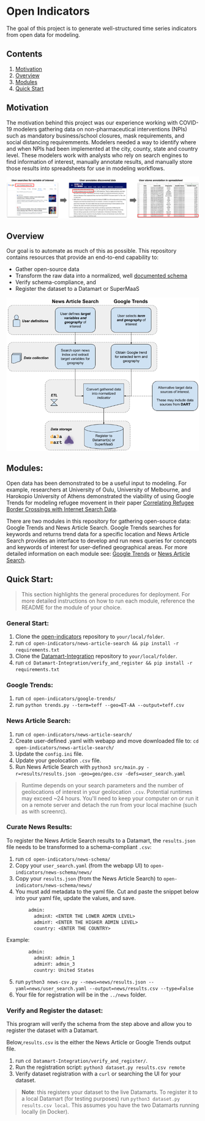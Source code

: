 # Open Indicators

The goal of this project is to generate well-structured time series indicators from open data for modeling.

## Contents
1. [Motivation](#motivation)
2. [Overview](#overview)
3. [Modules](#modules)
4. [Quick Start](#quick-start)


## Motivation
The motivation behind this project was our experience working with COVID-19 modelers gathering data on non-pharmaceutical interventions (NPIs) such as mandatory business/school closures, mask requirements, and social distancing requiremments. Modelers needed a way to identify where and when NPIs had been implemented at the city, county, state and country level. These modelers work with analysts who rely on search engines to find information of interest, manually annotate results, and manually store those results into spreadsheets for use in modeling workflows. 

![Workflow](imgs/Open-Indicators-Workflow.png)

## Overview
Our goal is to automate as much of this as possible. This repository contains resources that provide an end-to-end capability to:

  - Gather open-source data
  - Transform the raw data into a normalized, well [documented schema](https://docs.google.com/spreadsheets/d/1BI0hsomtAyuzDTwc-7EgDxx8y1uTpsmeGWaEEPUGCXc/edit#gid=0)
  - Verify schema-compliance, and 
  - Register the dataset to a Datamart or SuperMaaS 

![Architecture](imgs/architecture.png)

## Modules:

Open data has been demonstrated to be a useful input to modeling. For example, researchers at University of Oulu, University of Melbourne, and Harokopio University of Athens demonstrated the viability of using Google Trends for modeling refugee movement in their paper [Correlating Refugee Border Crossings with Internet Search Data](http://jultika.oulu.fi/files/nbnfi-fe201901222715.pdf).

There are two modules in this repository for gathering open-source data: Google Trends and News Article Search. Google Trends searches for keywords and returns trend data for a specific location and News Article Search provides an interface to develop and run news queries for concepts and keywords of interest for user-defined geographical areas. For more detailed information on each module see: [Google Trends](https://github.com/jataware/open_-indicators/tree/master/google-trends) or [News Article Search](https://github.com/jataware/open-indicators/tree/master/news-article-search).


## Quick Start:

> This section highlights the general procedures for deployment. For more detailed instructions on how to run each module, reference the README for the module of your choice.

### General Start:

1. Clone the [open-indicators](https://github.com/jataware/open-indicators) repository to `your/local/folder`.
2. run `cd open-indicators/news-article-search && pip install -r requirements.txt`
3. Clone the [Datamart-Integration](https://github.com/WorldModelers/Datamart-Integration) repository to `your/local/folder`.
4. run `cd Datamart-Integration/verify_and_register && pip install -r requirements.txt`

### Google Trends:

1. run `cd open-indicators/google-trends/`
2. run `python trends.py --term=teff --geo=ET-AA --output=teff.csv`

### News Article Search:

1. run `cd open-indicators/news-article-search/`
2. Create user-defined .yaml with webapp and move downloaded file to: `cd open-indicators/news-article-search/`
3. Update the `config.ini` file.
4. Update your geolocation `.csv` file.
5. Run News Article Search with  `python3 src/main.py -r=results/results.json -geo=geo/geo.csv -defs=user_search.yaml`

> Runtime depends on your search parameters and the number of geolocations of interest in your geolocation `.csv`. Potential runtimes may exceed ~24 hours. You'll need to keep your computer on or run it on a remote server and detach the run from your local machine (such as with screenrc).

### Curate News Results:
To register the News Article Search results to a Datamart, the `results.json` file needs to be transformed to a schema-compliant `.csv`:

1. run `cd open-indicators/news-schema/`
2. Copy your `user_search.yaml` (from the webapp UI) to `open-indicators/news-schema/news/`
3. Copy your `results.json` (from the News Article Search) to `open-indicators/news-schema/news/`
4. You must add metadata to the yaml file.  Cut and paste the snippet below into your yaml file, update the values, and save.

```
        admin:
          adminX: <ENTER THE LOWER ADMIN LEVEL>
          adminY: <ENTER THE HIGHER ADMIN LEVEL>
          country: <ENTER THE COUNTRY>
```

Example:

```    
        admin:
          adminX: admin_1
          adminY: admin_3
          country: United States
```

5. run `python3 news-csv.py --news=news/results.json --yaml=news/user_search.yaml --output=news/results.csv --type=False`
6. Your file for registration will be in the `../news` folder. 

### Verify and Register the dataset:

This program will verify the schema from the step above and allow you to register the dataset with a Datamart.

Below,`results.csv` is the either the News Article or Google Trends output file.

1. run `cd Datamart-Integration/verify_and_register/`.
2. Run the registration script: `python3 dataset.py results.csv remote`
3. Verify dataset registration with a `curl` or searching the UI for your dataset.

> **Note**: this registers your dataset to the live Datamarts. To register it to a local Datamart (for testing purposes) run `python3 dataset.py results.csv local`. This assumes you have the two Datamarts running locally (in Docker).